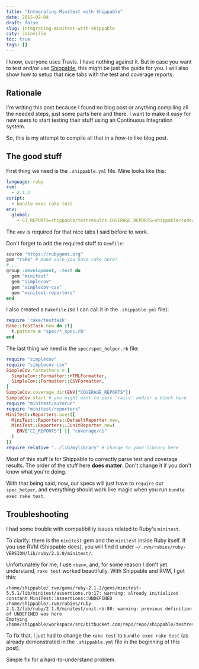 ```yaml
---
title: "Integrating Minitest with Shippable"
date: 2015-02-04
draft: false
slug: integrating-minitest-with-shippable
city: Joinville
toc: true
tags: []
---
```


I know, everyone uses Travis. I have nothing against it. But in case you want to test and/or use [Shippable](http://shippable.com/), this might be just the guide for you. I will also show how to setup that nice tabs with the test and coverage reports.

## Rationale

I'm writing this post because I found no blog post or anything compiling all the needed steps, just some parts here and there. I want to make it easy for new users to start testing their stuff using an Continuous Integration system.

So, this is my attempt to compile all that in a *how-to* like blog post.

## The good stuff

First thing we need is the `.shippable.yml` file. Mine looks like this:

```yaml
language: ruby
rvm:
  - 2.1.2
script:
  - bundle exec rake test
env:
  global:
    - CI_REPORTS=shippable/testresults COVERAGE_REPORTS=shippable/codecoverage
```

The `env` is required for that nice tabs I said before to work.

Don't forget to add the required stuff to `Gemfile`:

```ruby
source "https://rubygems.org"
gem "rake" # make sure you have rake here!
# ...
group :development, :test do
  gem "minitest"
  gem "simplecov"
  gem "simplecov-csv"
  gem "minitest-reporters"
end
```

I also created a `Rakefile` (so I can call it in the `.shippable.yml` file):

```ruby
require 'rake/testtask'
Rake::TestTask.new do |t|
  t.pattern = "spec/*_spec.rb"
end
```

The last thing we need is the `spec/spec_helper.rb` file:

```ruby
require "simplecov"
require "simplecov-csv"
SimpleCov.formatters = [
  SimpleCov::Formatter::HTMLFormatter,
  SimpleCov::Formatter::CSVFormatter,
]
SimpleCov.coverage_dir(ENV["COVERAGE_REPORTS"])
SimpleCov.start # you might want to pass 'rails' and/or a block here
require "minitest/autorun"
require "minitest/reporters"
MiniTest::Reporters.use!([
  MiniTest::Reporters::DefaultReporter.new,
  MiniTest::Reporters::JUnitReporter.new(
    ENV["CI_REPORTS"] || "coverage/ci"
  )
])
require_relative "../lib/mylibrary" # change to your library here
```

Most of this stuff is for Shippable to correctly parse test and coverage results. The order of the stuff here **does matter**. Don't change it if you don't know what you're doing.

With that being said, now, our specs will just have to `require` our `spec_helper`, and everything should work like magic when you run `bundle exec rake test`.

## Troubleshooting

I had some trouble with compatibility issues related to Ruby's `minitest`.

To clarify: there is the `minitest` gem and the `minitest` inside Ruby itself. If you use RVM (Shippable does), you will find it under `~/.rvm/rubies/ruby-VERSION/lib/ruby/2.1.0/minitest/`.

Unfortunately for me, I use `rbenv`, and, for some reason I don't yet understand, `rake test` worked beautifully. With Shippable and RVM, I got this:

```
/home/shippable/.rvm/gems/ruby-2.1.2/gems/minitest-5.5.1/lib/minitest/assertions.rb:17: warning: already initialized constant MiniTest::Assertions::UNDEFINED
/home/shippable/.rvm/rubies/ruby-2.1.2/lib/ruby/2.1.0/minitest/unit.rb:80: warning: previous definition of UNDEFINED was here
Emptying /home/shippable/workspace/src/bitbucket.com/repo/repo/shippable/testresults
```

To fix that, I just had to change the `rake test` to `bundle exec rake test` (as already demonstrated in the `.shippable.yml` file in the beginning of this post). 

Simple fix for a hard-to-understand problem.
